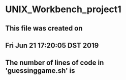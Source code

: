 # UNIX_Workbench_project1
## This file was created on
## Fri Jun 21 17:20:05 DST 2019
## The number of lines of code in 'guessinggame.sh' is
